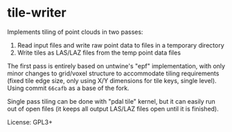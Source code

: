 
# tile-writer

Implements tiling of point clouds in two passes:
1. Read input files and write raw point data to files in a temporary directory
2. Write tiles as LAS/LAZ files from the temp point data files

The first pass is entirely based on untwine's "epf" implementation, with only
minor changes to grid/voxel structure to accommodate tiling requirements
(fixed tile edge size, only using X/Y dimensions for tile keys, single level).
Using commit `66cafb` as a base of the fork.

Single pass tiling can be done with "pdal tile" kernel, but it can easily run out
of open files (it keeps all output LAS/LAZ files open until it is finished).

License: GPL3+
